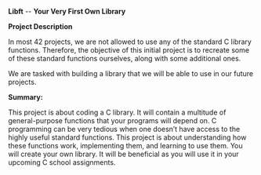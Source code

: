 <p><strong>Libft</strong>&nbsp;--&nbsp;<strong>Your Very First Own Library</strong></p>
<p><strong>Project Description</strong></p>
<p>In most 42 projects, we are not allowed to use any of the standard C library functions. Therefore, the objective of this initial project is to recreate some of these standard functions ourselves, along with some additional ones.</p>
<p>We are tasked with building a library that we will be able to use in our future projects.</p>
<p><strong>Summary:</strong></p>
<p>This project is about coding a C library. It will contain a multitude of general-purpose functions that your programs will depend on. C programming can be very tedious when one doesn&rsquo;t have access to the highly useful standard functions. This project is about understanding how these functions work, implementing them, and learning to use them. You will create your own library. It will be beneficial as you will use it in your upcoming C school assignments.</p>
